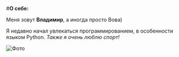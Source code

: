#**О себе:**

Меня зовут **Владимир**, а иногда просто Вова)

Я недавно начал увлекаться программированием, в особенности языком Python.
_Также я очень люблю спорт!_

![Фото](https://cdn.discordapp.com/attachments/992800137996931093/1285811706798542888/IMG_20240816_161727_842.png?ex=66eba0f8&is=66ea4f78&hm=90b24b860f215e82716287398c44b622574c2079c0e47579deaa8893a4d3a7ac&.jpg)